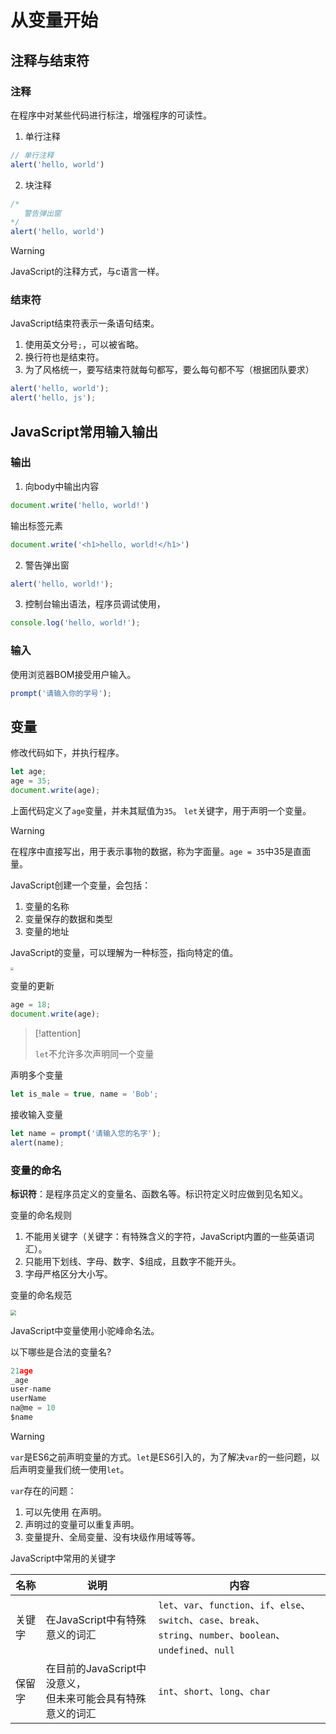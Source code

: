 # 从变量开始

## 注释与结束符

### 注释

在程序中对某些代码进行标注，增强程序的可读性。

1. 单行注释

```javascript
// 单行注释
alert('hello, world')
```

2. 块注释

```js
/* 
   警告弹出窗
*/
alert('hello, world')
```

> [!warning]
>
> JavaScript的注释方式，与c语言一样。

### 结束符

JavaScript结束符表示一条语句结束。

1. 使用英文分号`;`，可以被省略。
2. 换行符也是结束符。
3. 为了风格统一，要写结束符就每句都写，要么每句都不写（根据团队要求）

```javascript
alert('hello, world');
alert('hello, js');
```

##  JavaScript常用输入输出

### 输出

1. 向body中输出内容

```javascript
document.write('hello, world!')
```

输出标签元素

```js
document.write('<h1>hello, world!</h1>')
```

2. 警告弹出窗

```js
alert('hello, world!');
```

3. 控制台输出语法，程序员调试使用，

```js
console.log('hello, world!');
```

### 输入

使用浏览器BOM接受用户输入。

```js
prompt('请输入你的学号');
```

## 变量

修改代码如下，并执行程序。

```js
let age;
age = 35;
document.write(age);
```

上面代码定义了`age`变量，并未其赋值为`35`。 `let`关键字，用于声明一个变量。

> [!warning]
>
> 在程序中直接写出，用于表示事物的数据，称为字面量。`age = 35`中35是直面量。

JavaScript创建一个变量，会包括：

1. 变量的名称
2. 变量保存的数据和类型
3. 变量的地址

JavaScript的变量，可以理解为一种标签，指向特定的值。

<img src="https://raw.githubusercontent.com/hughxusu/lesson-py/developing/_images/base/vars.jpg" style="zoom: 33%;" />

变量的更新

```js
age = 18;
document.write(age);
```

> [!attention]
>
> `let`不允许多次声明同一个变量

声明多个变量

```js
let is_male = true, name = 'Bob';
```

接收输入变量

```js
let name = prompt('请输入您的名字');
alert(name);
```

### 变量的命名

**标识符**：是程序员定义的变量名、函数名等。标识符定义时应做到见名知义。

变量的命名规则

1. 不能用关键字（关键字：有特殊含义的字符，JavaScript内置的一些英语词汇）。
2. 只能用下划线、字母、数字、$组成，且数字不能开头。
3. 字母严格区分大小写。

变量的命名规范

<img src="https://raw.githubusercontent.com/hughxusu/lesson-py/developing/_images/base/p9zxnxg.jpg" style="zoom:55%;" />

JavaScript中变量使用小驼峰命名法。

以下哪些是合法的变量名?

```js
21age
_age
user-name
userName
na@me = 10
$name
```

> [!warning]
>
> `var`是ES6之前声明变量的方式。`let`是ES6引入的，为了解决`var`的一些问题，以后声明变量我们统一使用`let`。
>
> `var`存在的问题：
>
> 1. 可以先使用 在声明。
> 2. 声明过的变量可以重复声明。
> 3. 变量提升、全局变量、没有块级作用域等等。

JavaScript中常用的关键字

| 名称   | 说明                                                         | 内容                                                         |
| ------ | ------------------------------------------------------------ | ------------------------------------------------------------ |
| 关键字 | 在JavaScript中有特殊意义的词汇                               | `let`、`var`、`function`、`if`、`else`、`switch`、`case`、`break`、<br>`string`、`number`、`boolean`、`undefined`、`null` |
| 保留字 | 在目前的JavaScript中没意义，<br>但未来可能会具有特殊意义的词汇 | `int`、`short`、`long`、`char`                               |



